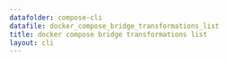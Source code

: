 ```yaml
---
datafolder: compose-cli
datafile: docker_compose_bridge_transformations_list
title: docker compose bridge transformations list
layout: cli
---
```


<!--
Sorry, but the contents of this page are automatically generated from
Docker's source code. If you want to suggest a change to the text that appears
here, you'll need to find the string by searching this repo:
https://github.com/docker/compose
-->